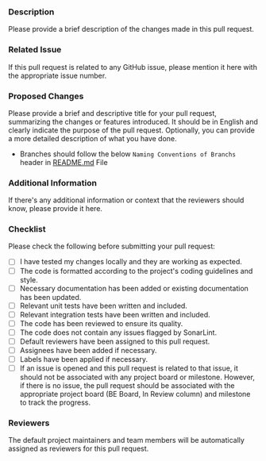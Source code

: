 ### Description

Please provide a brief description of the changes made in this pull request.

### Related Issue

If this pull request is related to any GitHub issue, please mention it here with the appropriate issue number.

### Proposed Changes

Please provide a brief and descriptive title for your pull request, summarizing the changes or features introduced. It
should be in English and clearly indicate the purpose of the pull request. Optionally, you can provide a more detailed
description of what you have done.

- Branches should follow the below `Naming Conventions of Branchs` header in [README.md](https://github.com/afet-yonetim-sistemi/ays-be/edit/main/README.md) File

### Additional Information

If there's any additional information or context that the reviewers should know, please provide it here.

### Checklist

Please check the following before submitting your pull request:

- [ ] I have tested my changes locally and they are working as expected.
- [ ] The code is formatted according to the project's coding guidelines and style.
- [ ] Necessary documentation has been added or existing documentation has been updated.
- [ ] Relevant unit tests have been written and included.
- [ ] Relevant integration tests have been written and included.
- [ ] The code has been reviewed to ensure its quality.
- [ ] The code does not contain any issues flagged by SonarLint.
- [ ] Default reviewers have been assigned to this pull request.
- [ ] Assignees have been added if necessary.
- [ ] Labels have been applied if necessary.
- [ ] If an issue is opened and this pull request is related to that issue, it should not be associated with any project
  board or milestone. However, if there is no issue, the pull request should be associated with the appropriate project
  board (BE Board, In Review column) and milestone to track the progress.

### Reviewers

The default project maintainers and team members will be automatically assigned as reviewers for this pull request.
